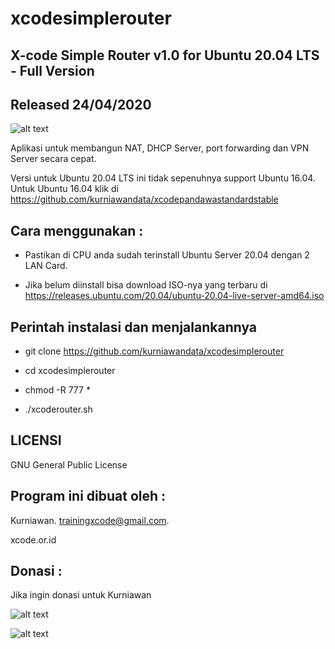 # xcodesimplerouter

X-code Simple Router v1.0 for Ubuntu 20.04 LTS - Full Version
------------------------------------------

Released 24/04/2020
-------------------

![alt text](http://xcode.or.id/04_small-logo.png)

Aplikasi untuk membangun NAT, DHCP Server, port forwarding dan VPN Server secara cepat. 

Versi untuk Ubuntu 20.04 LTS ini tidak sepenuhnya support Ubuntu 16.04. Untuk Ubuntu 16.04 klik di https://github.com/kurniawandata/xcodepandawastandardstable

Cara menggunakan :
------------------

- Pastikan di CPU anda sudah terinstall Ubuntu Server 20.04 dengan 2 LAN Card.

- Jika belum diinstall bisa download ISO-nya yang terbaru di https://releases.ubuntu.com/20.04/ubuntu-20.04-live-server-amd64.iso

Perintah instalasi dan menjalankannya
-------------------------------------

- git clone https://github.com/kurniawandata/xcodesimplerouter

- cd xcodesimplerouter

- chmod -R 777 *

- ./xcoderouter.sh


LICENSI
------- 

GNU General Public License 


Program ini dibuat oleh :
--------------------------------------------

Kurniawan. trainingxcode@gmail.com. 

xcode.or.id


Donasi :
-----------------------------------

Jika ingin donasi untuk Kurniawan 

![alt text](http://xcodeserver.my.id/gofood.png)

![alt text](http://xcodeserver.my.id/gopay.png)

